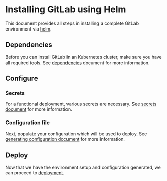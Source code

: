 # Installing GitLab using Helm

This document provides all steps in installing a complete GitLab environment via
[helm](../helm/README.md).

## Dependencies

Before you can install GitLab in an Kubernetes cluster, make sure you have
all required tools. See [dependencies][] document for more information.

## Configure
### Secrets

For a functional deployment, various secrets are necessary. See [secrets document][secrets] for more information.

### Configuration file

Next, populate your configuration which will be used to deploy. See
[generating configuration document][configuration] for more information.

## Deploy

Now that we have the environment setup and configuration generated,
we can proceed to [deployment][].

[dependencies]: dependencies.md
[helm]: helm/README.md
[secrets]: secrets.md
[configuration]: configuration.md
[deployment]: deployment.md
